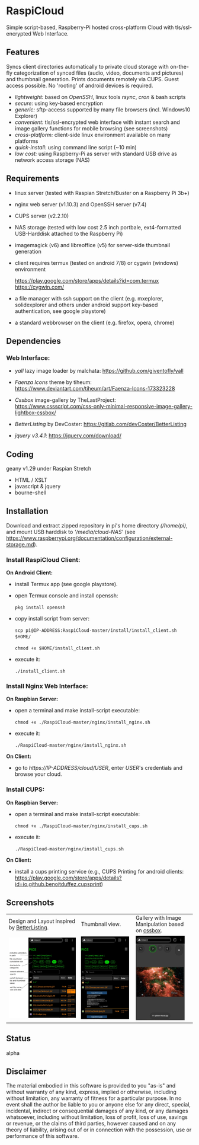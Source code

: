 # RaspiCloud
Simple script-based, Raspberry-Pi hosted cross-platform Cloud with tls/ssl-encrypted Web Interface.

## Features
  Syncs client directories automatically to private cloud storage with
  on-the-fly categorization of synced files (audio, video, documents and pictures)
  and thumbnail generation. Prints documents remotely via CUPS. Guest access possible.
  No 'rooting' of android devices is required.
- *lightweight:* based on *OpenSSH*, linux tools *rsync*, *cron* & bash scripts
- *secure:* using key-based encryption
- *generic:* sftp-access supported by many file browsers (incl. Windows10 Explorer)
- *convenient:* tls/ssl-encrypted web interface with instant search and image gallery functions for mobile browsing (see screenshots)
- *cross-platform:* client-side linux environment available on many platforms
- *quick-install:* using command line script (~10 min)
- *low cost:* using Raspberry-Pi as server with standard USB drive as network access storage (NAS)

## Requirements
- linux server (tested with Raspian Stretch/Buster on a Raspberry Pi 3b+) 
- nginx web server (v1.10.3) and OpenSSH server (v7.4)
- CUPS server (v2.2.10) 
- NAS storage (tested with low cost 2.5 inch portbale, ext4-formatted USB-Harddisk attached to the Raspberry Pi)
- imagemagick (v6) and libreoffice (v5) for server-side thumbnail generation
- client requires termux (tested on android 7/8) or cygwin (windows) environment

  https://play.google.com/store/apps/details?id=com.termux  
  https://cygwin.com/
- a file manager with ssh support on the client (e.g. mxeplorer, solidexplorer and others under android support key-based authentication, see google playstore)
- a standard webbrowser on the client (e.g. firefox, opera, chrome)

## Dependencies
### Web Interface:
  - *yall* lazy image loader by malchata:
   https://github.com/giventofly/yall
    
  - *Faenza Icons* theme by tiheum:
   https://www.deviantart.com/tiheum/art/Faenza-Icons-173323228
   
  - *Cssbox* image-gallery by TheLastProject:
   https://www.cssscript.com/css-only-minimal-responsive-image-gallery-lightbox-cssbox/
   
  - *BetterListing* by DevCoster:
   https://gitlab.com/devCoster/BetterListing
   
  - *jquery v3.4.1*:
   https://jquery.com/download/
   
## Coding
geany v1.29 under Raspian Stretch
- HTML / XSLT
- javascript & jquery
- bourne-shell

## Installation
Download and extract zipped repository in pi's home directory *(/home/pi)*, and mount USB harddisk 
to *'/media/cloud-NAS'* (see https://www.raspberrypi.org/documentation/configuration/external-storage.md).

### Install RaspiCloud Client:
  **On Android Client:**
  - install Termux app (see google playstore).
  - open Termux console and install openssh:
  
    ```pkg install openssh```
  
  - copy install script from server:
  
    ```scp pi@IP-ADDRESS:RaspiCloud-master/install/install_client.sh $HOME/```
    
    ```chmod +x $HOME/install_client.sh```
  
  - execute it:
  
    ```./install_client.sh```
    
   
### Install Nginx Web Interface:
  **On Raspbian Server:**
  - open a terminal and make install-script executable:
  
    ```chmod +x ./RaspiCloud-master/nginx/install_nginx.sh```
  
  - execute it: 
    
    ```./RaspiCloud-master/nginx/install_nginx.sh```
  
  **On Client:**  
  - go to *https://IP-ADDRESS/cloud/USER*, enter *USER*'s credentials and browse your cloud.

### Install CUPS:
  **On Raspbian Server:**
  - open a terminal and make install-script executable:
  
    ```chmod +x ./RaspiCloud-master/nginx/install_cups.sh```
  
  - execute it: 
    
    ```./RaspiCloud-master/nginx/install_cups.sh``` 
  
  **On Client:**  
  - install a cups printing service (e.g., CUPS Printing for android clients: https://play.google.com/store/apps/details?id=io.github.benoitduffez.cupsprint)

  
## Screenshots
<table>
<tr>
<td>Design and Layout inspired by <a href="https://gitlab.com/devCoster/BetterListing">BetterListing</a>.</td>
<td>Thumbnail view.</td>
<td>Gallery with Image Manipulation based on <a href="https://www.cssscript.com/css-only-minimal-responsive-image-gallery-lightbox-cssbox/">cssbox</a>.</td>
</tr>
<tr>
<td><img src="screenshot01.jpg" width="100%" </img></td>
<td><img src="screenshot02.jpg" width="97%" </img></td>
<td><img src="screenshot03.jpg" width="90%" </img></td>
</tr>
</table>

## Status
 alpha

## Disclaimer
The material embodied in this software is provided to you "as-is" and without warranty of any kind, express, implied or otherwise, including 
without limitation, any warranty of fitness for a particular purpose. In no event shall the author be liable to you or anyone else for any 
direct, special, incidental, indirect or consequential damages of any kind, or any damages whatsoever, including without limitation,
loss of profit, loss of use, savings or revenue, or the claims of third parties, however caused and on any theory of liability, arising
out of or in connection with the possession, use or performance of this software.
